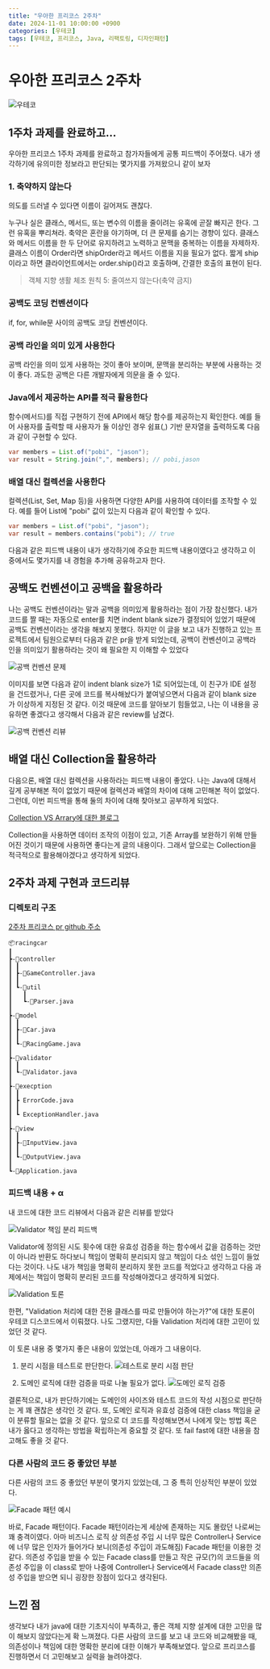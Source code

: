 ```yaml
---
title: "우아한 프리코스 2주차"
date: 2024-11-01 10:00:00 +0900
categories: [우테코]
tags: [우테코, 프리코스, Java, 리팩토링, 디자인패턴]
---
```


# 우아한 프리코스 2주차

![우테코](/assets/img/posts/2024-10-23-wooteco-precourse-week1/woowa_1.png)

## 1주차 과제를 완료하고...

우아한 프리코스 1주차 과제를 완료하고 참가자들에게 공통 피드백이 주어졌다. 내가 생각하기에 유의미한 정보라고 판단되는 몇가지를 가져왔으니 같이 보자

### 1. 축약하지 않는다

의도를 드러낼 수 있다면 이름이 길어져도 괜찮다.

누구나 실은 클래스, 메서드, 또는 변수의 이름을 줄이려는 유혹에 곧잘 빠지곤 한다. 그런 유혹을 뿌리쳐라. 축약은 혼란을 야기하며, 더 큰 문제를 숨기는 경향이 있다. 클래스와 메서드 이름을 한 두 단어로 유지하려고 노력하고 문맥을 중복하는 이름을 자제하자. 클래스 이름이 Order라면 shipOrder라고 메서드 이름을 지을 필요가 없다. 짧게 ship이라고 하면 클라이언트에서는 order.ship()라고 호출하며, 간결한 호출의 표현이 된다.

> 객체 지향 생활 체조 원칙 5: 줄여쓰지 않는다(축약 금지)

### 공백도 코딩 컨벤션이다

if, for, while문 사이의 공백도 코딩 컨벤션이다.

### 공백 라인을 의미 있게 사용한다

공백 라인을 의미 있게 사용하는 것이 좋아 보이며, 문맥을 분리하는 부분에 사용하는 것이 좋다. 과도한 공백은 다른 개발자에게 의문을 줄 수 있다.

### Java에서 제공하는 API를 적극 활용한다

함수(메서드)를 직접 구현하기 전에 API에서 해당 함수를 제공하는지 확인한다. 예를 들어 사용자를 출력할 때 사용자가 둘 이상인 경우 쉼표(,) 기반 문자열을 출력하도록 다음과 같이 구현할 수 있다.

```java
var members = List.of("pobi", "jason");
var result = String.join(",", members); // pobi,jason
```

### 배열 대신 컬렉션을 사용한다

컬렉션(List, Set, Map 등)을 사용하면 다양한 API를 사용하여 데이터를 조작할 수 있다. 예를 들어 List에 "pobi" 값이 있는지 다음과 같이 확인할 수 있다.

```java
var members = List.of("pobi", "jason");
var result = members.contains("pobi"); // true
```

다음과 같은 피드백 내용이 내가 생각하기에 주요한 피드백 내용이였다고 생각하고 이 중에서도 몇가지를 내 경험을 추가해 공유하고자 한다.

## 공백도 컨벤션이고 공백을 활용하라

나는 공백도 컨벤션이라는 말과 공백을 의미있게 활용하라는 점이 가장 참신했다.
내가 코드를 짤 때는 자동으로 enter를 치면 indent blank size가 결정되어 있었기 때문에 공백도 컨벤션이라는 생각을 해보지 못했다. 하지만 이 글을 보고 내가 진행하고 있는 프로젝트에서 팀원으로부터 다음과 같은 pr을 받게 되었는데, 공백이 컨벤션이고 공백라인을 의미있기 활용하라는 것이 왜 필요한 지 이해할 수 있었다

![공백 컨벤션 문제](/assets/img/posts/2024-11-01-wooteco-precourse-week2/woowa2_1.png)

이미지를 보면 다음과 같이 indent blank size가 1로 되어있는데, 이 친구가 IDE 설정을 건드렸거나, 다른 곳에 코드를 복사해놨다가 붙여넣으면서 다음과 같이 blank size가 이상하게 지정된 것 같다. 이것 때문에 코드를 알아보기 힘들었고, 나는 이 내용을 공유하면 좋겠다고 생각해서 다음과 같은 review를 남겼다.

![공백 컨벤션 리뷰](/assets/img/posts/2024-11-01-wooteco-precourse-week2/woowa2_2.png)

## 배열 대신 Collection을 활용하라

다음으론, 배열 대신 컬렉션을 사용하라는 피드백 내용이 좋았다. 나는 Java에 대해서 깊게 공부해본 적이 없었기 때문에 컬렉션과 배열의 차이에 대해 고민해본 적이 없었다. 그런데, 이번 피드백을 통해 둘의 차이에 대해 찾아보고 공부하게 되었다.

[Collection VS Arrary에 대한 블로그](https://example.com)

Collection을 사용하면 데이터 조작의 이점이 있고, 기존 Array를 보완하기 위해 만들어진 것이기 때문에 사용하면 좋다는게 글의 내용이다. 그래서 앞으로는 Collection을 적극적으로 활용해야겠다고 생각하게 되었다.

## 2주차 과제 구현과 코드리뷰

### 디렉토리 구조

[2주차 프리코스 pr github 주소](https://github.com/example)

```
📦racingcar
┃
┣-📂controller
┃ ┃
┃ ┣-📜GameController.java
┃ ┃ 
┃ ┗-📂util
┃   ┃
┃   ┗-📜Parser.java
┃
┣-📂model
┃ ┃
┃ ┣-📜Car.java
┃ ┃
┃ ┗-📜RacingGame.java
┃ 
┣-📂validator
┃ ┃
┃ ┗-📜Validator.java
┃
┣-📂execption
┃ ┃
┃ ┣ ErrorCode.java
┃ ┃ 
┃ ┗ ExceptionHandler.java
┃  
┣-📂view
┃ ┃
┃ ┣-📜InputView.java
┃ ┃
┃ ┗-📜OutputView.java
┃ 
┗-📜Application.java
```

### 피드백 내용 + α

내 코드에 대한 코드 리뷰에서 다음과 같은 리뷰를 받았다

![Validator 책임 분리 피드백](/assets/img/posts/2024-11-01-wooteco-precourse-week2/woowa2_3.png)

Validator에 정의된 시도 횟수에 대한 유효성 검증을 하는 함수에서 값을 검증하는 것만이 아니라 반환도 하다보니 책임이 명확히 분리되지 않고 책임이 다소 섞인 느낌이 들었다는 것이다. 나도 내가 책임을 명확히 분리하지 못한 코드를 적었다고 생각하고 다음 과제에서는 책임이 명확히 분리된 코드를 작성해야겠다고 생각하게 되었다.

![Validation 토론](/assets/img/posts/2024-11-01-wooteco-precourse-week2/woowa2_4.png)

한편, "Validation 처리에 대한 전용 클래스를 따로 만들어야 하는가?"에 대한 토론이 우테코 디스코드에서 이뤄졌다. 나도 그랬지만, 다들 Validation 처리에 대한 고민이 있었던 것 같다.

이 토론 내용 중 몇가지 좋은 내용이 있었는데, 아래가 그 내용이다.
1. 분리 시점을 테스트로 판단한다.
![테스트로 분리 시점 판단](/assets/img/posts/2024-11-01-wooteco-precourse-week2/woowa2_5.png)

2. 도메인 로직에 대한 검증을 따로 나눌 필요가 없다.
![도메인 로직 검증](/assets/img/posts/2024-11-01-wooteco-precourse-week2/woowa2_6.png)

결론적으로, 내가 판단하기에는 도메인의 사이즈와 테스트 코드의 작성 시점으로 판단하는 게 꽤 괜찮은 생각인 것 같다. 또, 도메인 로직과 유효성 검증에 대한 class 책임을 굳이 분류할 필요는 없을 것 같다. 앞으로 더 코드를 작성해보면서 나에게 맞는 방법 혹은 내가 옳다고 생각하는 방법을 확립하는게 중요할 것 같다.
또 fail fast에 대한 내용을 참고해도 좋을 것 같다.

### 다른 사람의 코드 중 좋았던 부분

다른 사람의 코드 중 좋았던 부분이 몇가지 있었는데, 그 중 특히 인상적인 부분이 있었다.

![Facade 패턴 예시](/assets/img/posts/2024-11-01-wooteco-precourse-week2/woowa2_7.png)

바로, Facade 패턴이다. Facade 패턴이라는게 세상에 존재하는 지도 몰랐던 나로써는 꽤 충격이였다. 아마 비즈니스 로직 상 의존성 주입 시 너무 많은 Controller나 Service에 너무 많은 인자가 들어가다 보니(의존성 주입이 과도해짐) Facade 패턴을 이용한 것 같다. 의존성 주입을 받을 수 있는 Facade class를 만들고 작은 규모(?)의 코드들을 의존성 주입을 이 class로 받아 나중에 Controller나 Service에서 Facade class만 의존성 주입을 받으면 되니 굉장한 장점이 있다고 생각된다.

## 느낀 점

생각보다 내가 java에 대한 기초지식이 부족하고, 좋은 객체 지향 설계에 대한 고민을 많이 해보지 않았다는게 확 느껴졌다. 다른 사람의 코드를 보고 내 코드와 비교해봤을 때, 의존성이나 책임에 대한 명확한 분리에 대한 이해가 부족해보였다. 앞으로 프리코스를 진행하면서 더 고민해보고 실력을 늘려야겠다.
